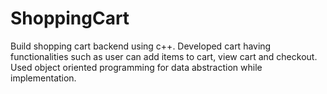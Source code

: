# ShoppingCart
Build shopping cart backend using c++. 
Developed cart having functionalities such as user can add items to cart, view cart and checkout.
Used object oriented programming for data abstraction while implementation.
